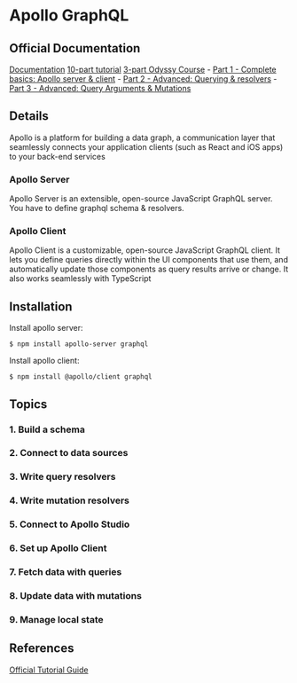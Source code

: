 # Apollo GraphQL

## Official Documentation

[Documentation](https://www.apollographql.com/docs/)
[10-part tutorial](https://www.apollographql.com/docs/tutorial/introduction/)
[3-part Odyssy Course](https://odyssey.apollographql.com)
    - [Part 1 - Complete basics: Apollo server & client](https://odyssey.apollographql.com/lift-off-part1)
    - [Part 2 - Advanced: Querying & resolvers](https://odyssey.apollographql.com/lift-off-part2)
    - [Part 3 - Advanced: Query Arguments & Mutations](https://odyssey.apollographql.com/lift-off-part3)

## Details

Apollo is a platform for building a data graph, a communication layer that seamlessly connects your application clients (such as React and iOS apps) to your back-end services

### Apollo Server

Apollo Server is an extensible, open-source JavaScript GraphQL server.
You have to define graphql schema & resolvers.

### Apollo Client

Apollo Client is a customizable, open-source JavaScript GraphQL client.
It lets you define queries directly within the UI components that use them, and automatically update those components as query results arrive or change. It also works seamlessly with TypeScript

## Installation

Install apollo server:

`$ npm install apollo-server graphql`

Install apollo client:

`$ npm install @apollo/client graphql`

## Topics

### 1. Build a schema

### 2. Connect to data sources

### 3. Write query resolvers

### 4. Write mutation resolvers

### 5. Connect to Apollo Studio

### 6. Set up Apollo Client

### 7. Fetch data with queries

### 8. Update data with mutations

### 9. Manage local state

## References

[Official Tutorial Guide](https://www.apollographql.com/)
